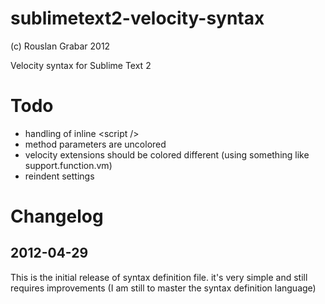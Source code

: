 sublimetext2-velocity-syntax
============================
(c) Rouslan Grabar 2012

Velocity syntax for Sublime Text 2


Todo
====

* handling of inline &lt;script /&gt;
* method parameters are uncolored
* velocity extensions should be colored different (using something like support.function.vm)   
* reindent settings

Changelog
=========

2012-04-29
----------
This is the initial release of syntax definition file. it's very simple and still requires improvements (I am still to master the syntax definition language)

